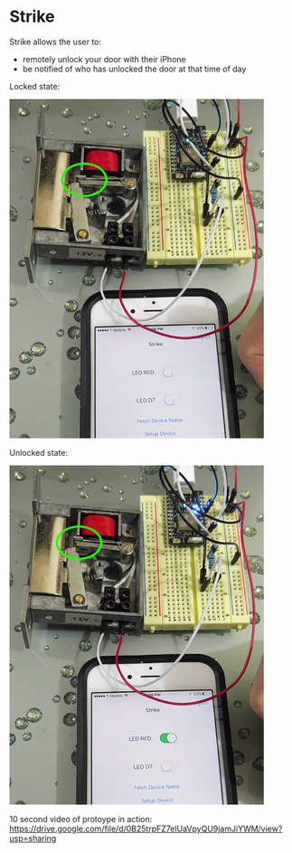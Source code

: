 # Strike

Strike allows the user to:
  - remotely unlock your door with their iPhone 
  - be notified of who has unlocked the door at that time of day

Locked state:

<img src="https://raw.githubusercontent.com/ericysze/Strike/master/Images/Locked%20State.png" width="450" height="600">

Unlocked state:

<img src="https://raw.githubusercontent.com/ericysze/Strike/master/Images/Unlocked%20State.png" width="450" height="600">

10 second video of protoype in action:
https://drive.google.com/file/d/0B25trpFZ7elUaVpyQU9jamJiYWM/view?usp=sharing
